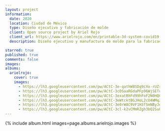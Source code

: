 ```yaml
---
layout: project
information:
  date: 2020
  location: Ciudad de México
  type: Diseño ejecutivo y fabricación de molde
  client: Open source project by Ariel Rojo
  client_url: https://www.arielrojo.com/en/printable-3d-system-covid19
  description: Diseño ejecutivo y manufactura de molde para la fabricación de la mascarilla auxiliar respiratoria diseñada por Ariel Rojo

starred: true
published: true
comments: false
images:
albums:
  arielrojo:
    cover: true
    images:
      - https://lh3.googleusercontent.com/pw/ACtC-3e-qathW8SDq9cXx-rUZrknlBK_5CzvB9eb52vEUPL1Zpnao75ddiKHW0BQcce8F5A52TBTmxUoS6DN2quG7Alub7547qWzjjgPCHrsO24OpiGHwaHMZ42dqYQ3crg1xzleTqoGTSljMp9b15wKKs1vZQ=w1086-h706-no?authuser=1
      - https://lh3.googleusercontent.com/pw/ACtC-3cDSaaRGdaPFp96WjSETupf9oPMQvEu3fVsdCoHDMisSN4OLPD7v1zbYlfC0w_q_HKF5vblRB3Y-b67Ao-6vHaAN8QZpTGlVZ2ccIXMGw3tDSRRIEpBmfTWV491_r9wIktRB2Dp1HagS0QjGmgRS9MFGA=s640-k-no?authuser=1
      - https://lh3.googleusercontent.com/pw/ACtC-3exatBhFd99hFoF2N0HQCWj7SvDRo00huyLRvXeuRJhkXJxwf53qVaVqb_oLa27YvAAasrk1EJUny0qA8Tvv0PMKEduGPO91CBhmqmE9bFT_IiG3M722vC9H4iSOdR3hdWN3OfG2erTKOMDQpQJAP6DKQ=w446-h750-no?authuser=1
      - https://lh3.googleusercontent.com/pw/ACtC-3eWtcktBGJHoL2cU4WMqZ2gV076-nu711L59FYIWhOhRmseXCCJu7J-iPmF331yR4wm2P0j-8zTgHEGoWdVThvhGmvlWSNp7WoLarzGiB_HwAThG25neSx32fWWOJHteazgahp86nWtlGOv-RPnbcQ37g=w1654-h1240-no?authuser=1
      - https://lh3.googleusercontent.com/pw/ACtC-3e0rWAC9VF1H3fSmNByJofweDegtIP-ScqPPZcd0j6lV00nl51b9Xkx1qI7OB1dpAYzTne9a1gpz1I_RouknRkYR7Yr-amZs-p54kpZevBWzADrAWC3dSxCo2ZvHPjTTWVxYBTRX6dEAQ5TaflSz2GpWA=w930-h1240-no?authuser=1
      - https://lh3.googleusercontent.com/pw/ACtC-3cl-k2vCMmRZgh3bQ2SuLvjpEvABBinXrrM8QjlLPMqf8JAvj1oSxDh9oTrEwUv9_l6Io8mOeWDADpnf6YzIMhGuF1CEpLJBrfNkPqZiVIqnyXAQqWVryKeviJoQSE37WJ_Lkgf1dcS_c8lLyoULWe2vg=w1192-h717-no?authuser=1
---
```


{% include album.html images=page.albums.arielrojo.images %}
